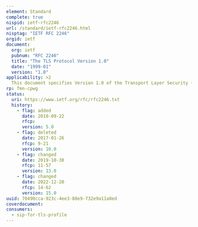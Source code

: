 ```yaml
---
element: Standard
complete: true
nispid: ietf-rfc2246
url: /standard/ietf-rfc2246.html
nisptag: "IETF RFC 2246"
orgid: ietf
document:
  org: ietf
  pubnum: "RFC 2246"
  title: "The TLS Protocol Version 1.0"
  date: "1999-01"
  version: "1.0"
applicability: >2
  This document specifies Version 1.0 of the Transport Layer Security (TLS) protocol. The TLS protocol provides communications privacy over the Internet. The protocol allows client/server applications to communicate in a way that is designed to prevent eavesdropping, tampering, or message forgery.
rp: fmn-cpwg
status:
  uri: https://www.ietf.org/rfc/rfc2246.txt
  history: 
    - flag: added
      date: 2010-09-22
      rfcp: 
      version: 5.0
    - flag: deleted
      date: 2017-01-26
      rfcp: 9-21
      version: 10.0
    - flag: changed
      date: 2019-10-30
      rfcp: 11-57
      version: 13.0
    - flag: changed
      date: 2022-12-20
      rfcp: 14-62
      version: 15.0
uuid: 70490cca-923c-4ee3-88e9-732e9a11a8ed
coverdocument:
consumers:
  - sip-for-tls-profile
---
```

